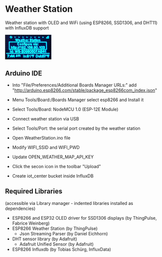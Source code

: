 # Weather Station

Weather station with OLED and WiFi (using ESP8266, SSD1306, and DHT11) with InfluxDB support

<img src="oled.gif" width="30%" height="30%">

## Arduino IDE

* Into "File/Preferences/Additional Boards Manager URLs:" add "http://arduino.esp8266.com/stable/package_esp8266com_index.json"
* Menu Tools/Board:/Boards Manager select esp8266 and Install it
* Select Tools/Board: NodeMCU 1.0 (ESP-12E Module)
* Connect weather station via USB
* Select Tools/Port: the serial port created by the weather station
* Open WeatherStation.ino file
* Modify WIFI_SSID and WIFI_PWD
* Update OPEN_WEATHER_MAP_API_KEY
* Click the secon icon in the toolbar "Upload"

* Create iot_center bucket inside InfluxDB

## Required Libraries

(accessible via Library manager - indented libraries installed as dependencies)

* ESP8266 and ESP32 OLED driver for SSD1306 displays (by ThingPulse, Fabrice Weinberg)
* ESP8266 Weather Station (by ThingPulse)
  * Json Streaming Parser (by Daniel Eichhorn)
* DHT sensor library (by Adafruit)
  * Adafruit Unified Sensor (by Adafruit)
* ESP8266 Influxdb (by Tobias Schürg, InfluxData)